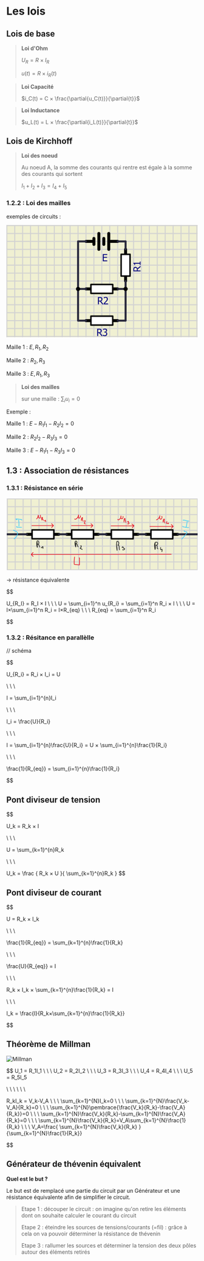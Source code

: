 # Les lois

## Lois de base

> **Loi d'Ohm**
> 
> $U_R = R × I_R$ 
> 
> $u(t) = R × i_R(t)$ 

> **Loi Capacité**
> 
> $i_C(t) = C × \frac{\partial{u_C(t)}}{\partial{t}}$ 

> **Loi Inductance**
> 
> $u_L(t) = L × \frac{\partial{i_L(t)}}{\partial{t}}$ 

## Lois de Kirchhoff

> **Loi des noeud**
>
> Au noeud A, la somme des courants qui rentre est égale à la somme des courants qui sortent
> 
> $I_1 + I_2 + I_3 = I_4 + I_5$ 

### 1.2.2 : Loi des mailles

exemples de circuits : 

![lois des mailles](https://github.com/Cours-ESIR/Medias/raw/main/lois%20maille.png)

Maille 1 : $E,R_1,R_2$ 

Maille 2 : $R_2,R_3$ 

Maille 3 : $E,R_1,R_3$ 

> **Loi des mailles** 
>
> sur une maille : $\sum_{i}u_i=0$ 

Exemple : 

Maille 1 : $E-R_1I_1-R_2I_2=0$ 

Maille 2 : $R_2I_2-R_3I_3=0$ 

Maille 3 : $E-R_1I_1-R_3I_3=0$ 



## 1.3 : Association de résistances

### 1.3.1 : Résistance en série

![Résistance en série](https://github.com/Cours-ESIR/Medias/raw/main/r%C3%A9sistances%20s%C3%A9rie.png)

-> résistance équivalente

$$

U_{R_I} = R_I × I
\\ \ \\
U = \sum_{i=1}^n u_{R_i} = \sum_{i=1}^n R_i × I
\\ \ \\
U =  I×\sum_{i=1}^n R_i = I×R_{eq}
\\ \ \\
R_{eq} = \sum_{i=1}^n R_i

$$

### 1.3.2 : Résitance en parallèlle

// schéma

$$

U_{R_i} = R_i × I_i = U

\\ \ \\

I = \sum_{i=1}^{n}I_i

\\ \ \\

I_i = \frac{U}{R_i}

\\ \ \\

I = \sum_{i=1}^{n}\frac{U}{R_i} = U × \sum_{i=1}^{n}\frac{1}{R_i}

\\ \ \\

\frac{1}{R_{eq}} = \sum_{i=1}^{n}\frac{1}{R_i}

$$

## Pont diviseur de tension

$$ 

U_k = R_k × I

\\ \ \\

U = \sum_{k=1}^{n}R_k

\\ \ \\

U_k = \frac { R_k × U }{ \sum_{k=1}^{n}R_k }
$$

## Pont diviseur de courant

$$ 

U = R_k × I_k

\\ \ \\

\frac{1}{R_{eq}} = \sum_{k=1}^{n}\frac{1}{R_k}

\\ \ \\

\frac{U}{R_{eq}} = I

\\ \ \\

R_k × I_k × \sum_{k=1}^{n}\frac{1}{R_k} = I

\\ \ \\

I_k = \frac{I}{R_k×\sum_{k=1}^{n}\frac{1}{R_k}}

$$

## Théorème de Millman

![Millman](http://res-nlp.univ-lemans.fr/NLP_C_M14_G01/res/Fig_16.gif)

$$
U_1 = R_1I_1
\\ \ \\
U_2 = R_2I_2
\\ \ \\
U_3 = R_3I_3
\\ \ \\
U_4 = R_4I_4
\\ \ \\
U_5 = R_5I_5

\\ \ \\
\\ \ \\

R_kI_k = V_k-V_A
\\ \ \\
\sum_{k=1}^{N}I_k=0
\\ \ \\
\sum_{k=1}^{N}\frac{V_k-V_A}{R_k}=0
\\ \ \\
\sum_{k=1}^{N}\pembrace{\frac{V_k}{R_k}-\frac{V_A}{R_k}}=0
\\ \ \\
\sum_{k=1}^{N}\frac{V_k}{R_k}-\sum_{k=1}^{N}\frac{V_A}{R_k}=0
\\ \ \\
\sum_{k=1}^{N}\frac{V_k}{R_k}=V_A\sum_{k=1}^{N}\frac{1}{R_k}
\\ \ \\
V_A=\frac{ \sum_{k=1}^{N}\frac{V_k}{R_k} } {\sum_{k=1}^{N}\frac{1}{R_k}}

$$

## Générateur de thévenin équivalent

**Quel est le but ?**

Le but est de remplacé une partie du circuit par un Générateur et une résistance équivalente afin de simplifier le circuit.

> 
> Etape 1 : découper le circuit :
> on imagine qu'on retire les éléments dont on souhaite calculer le courant du circuit
>
> Etape 2 : éteindre les sources de tensions/courants (=fil) :
> grâce à cela on va pouvoir déterminer la résistance de thévenin 
>
> Etape 3 : rallumer les sources et déterminer la tension des deux pôles autour des éléments retirés
